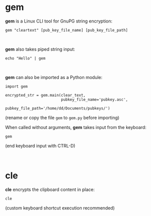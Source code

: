 # gem

**gem** is a Linux CLI tool for GnuPG string encryption:
    
    gem "cleartext" [pub_key_file_name] [pub_key_file_path]

<br>

**gem** also takes piped string input:

    echo "Hello" | gem

<br>
    
**gem** can also be imported as a Python module:

    import gem
    
    encrypted_str = gem.main(clear_text, 
                             pubkey_file_name='pubkey.asc', 
                             pubkey_file_path='/home/dd/Documents/pubkeys/')
   (rename or copy the file `gem` to `gem.py` before importing)

    
When called without arguments, **gem** takes input from the keyboard:

    gem
    
(end keyboard input with CTRL-D)

<br>

# cle

**cle** encrypts the clipboard content in place:

    cle
    
(custom keyboard shortcut execution recommended)

